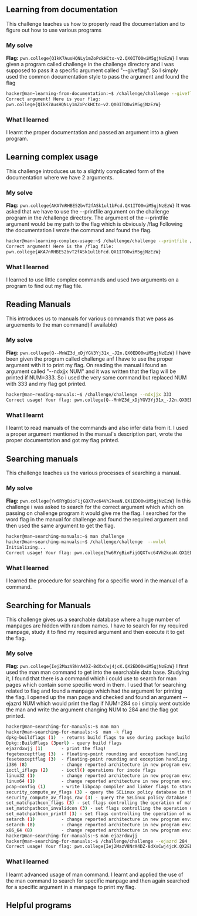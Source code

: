 ## Learning from documentation
This challenge teaches us how to properly read the documentation and to figure out how to use various programs
### My solve
**Flag:** `pwn.college{QIkK7AusHQNLy1mZoPckHCto-v2.QX0ITO0wiM5gjNzEzW}`
I was given a program called challenge in the challenge directory and i was supposed to pass it a specific argument called "--giveflag". 
So I simply used the common documentation style to pass the argument and found the flag
```bash
hacker@man~learning-from-documentation:~$ /challenge/challenge --giveflag
Correct argument! Here is your flag:
pwn.college{QIkK7AusHQNLy1mZoPckHCto-v2.QX0ITO0wiM5gjNzEzW}
```
### What I learned
I learnt the proper documentation and passed an argument into a given program.

## Learning complex usage
This challenge introduces us to a slightly complicated form of the documentation where we have 2 arguments. 
### My solve
**Flag:** `pwn.college{AKA7nRHBE52bvT2fASk1ul1bFcd.QX1ITO0wiM5gjNzEzW}`
It was asked that we have to use the --printfile argument on the challenge program in the /challenge directory. 
The argument of the --printfile argument would be my path to the flag which is obviously /flag
Following the documentation I wrote the command and found the flag.
```bash
hacker@man~learning-complex-usage:~$ /challenge/challenge --printfile /flag
Correct argument! Here is the /flag file:
pwn.college{AKA7nRHBE52bvT2fASk1ul1bFcd.QX1ITO0wiM5gjNzEzW}
```
### What I learned 
I learned to use little complex commands and used two arguments on a program to find out my flag file.

## Reading Manuals
This introduces us to manuals for various commands that we pass as arguements to the man command(if available)

### My solve
**Flag:** `pwn.college{Q--MnWZ3d_xDjYGV3Yj31x_-J2n.QX0EDO0wiM5gjNzEzW}`
I have been given the program called challenge anf I have to use the proper argument with it to print my flag. On reading the manual i found an argument
called "--ndxjjx NUM" and it was written that the flag will be printed if NUM=333. So i used the very same command but replaced NUM with 333 and my flag got printed.
```bash
hacker@man~reading-manuals:~$ /challenge/challenge --ndxjjx 333
Correct usage! Your flag: pwn.college{Q--MnWZ3d_xDjYGV3Yj31x_-J2n.QX0EDO0wiM5gjNzEzW}
```
### What I learnt
I learnt to read manuals of the commands and also infer data from it. I used a proper argument mentioned in the manual's description part, 
wrote the proper documentation and got my flag printed.

## Searching manuals
This challenge teaches us the various processes of searching a manual.
### My solve
**Flag:** `pwn.college{Yw6RYgBioFijGQXTvc64Vh2keaN.QX1EDO0wiM5gjNzEzW}`
In this challenge i was asked to search for the correct argument which which on passing on challenge program it would give me the flag. 
I searched for the word flag in the manual for challenge and found the required argument and then used the same argument to get the flag.
```bash
hacker@man~searching-manuals:~$ man challenge
hacker@man~searching-manuals:~$ /challenge/challenge  --wvlol
Initializing...
Correct usage! Your flag: pwn.college{Yw6RYgBioFijGQXTvc64Vh2keaN.QX1EDO0wiM5gjNzEzW}
```
### What I learned
I learned the procedure for searching for a specific word in the manual of a command.

## Searching for Manuals
This challenge gives us a searchable database where a huge number of manpages are hidden with random names. I have to search for my required manpage,
study it to find my required argument and then execute it to get the flag.
### My solve
**Flag:** `pwn.college{Iej2MazV8NrA4DZ-8dXxCwj4jcK.QX2EDO0wiM5gjNzEzW}`
I first used the man man command to get into the searchable data base. Studying it, I found that there is a command which i could use to search for man pages which
contain some specific word in them. I used that for searching related to flag and found a manpage which had the argument for printing the flag. I opened up the man page
and checked and found an argument --ejazrd NUM which would print the flag if NUM=284 so i simply went outside the man and write the argument changing NUM to 284 and 
the flag got printed.
```bash
hacker@man~searching-for-manuals:~$ man man
hacker@man~searching-for-manuals:~$  man -k flag
dpkg-buildflags (1)  - returns build flags to use during package build
Dpkg::BuildFlags (3perl) - query build flags
ejazrdxwjj (1)       - print the flag!
fegetexceptflag (3)  - floating-point rounding and exception handling
fesetexceptflag (3)  - floating-point rounding and exception handling
i386 (8)             - change reported architecture in new program environment and/or set personality flags
ioctl_iflags (2)     - ioctl() operations for inode flags
linux32 (1)          - change reported architecture in new program environment and/or set personality flags
linux64 (1)          - change reported architecture in new program environment and/or set personality flags
pcap-config (1)      - write libpcap compiler and linker flags to standard output
security_compute_av_flags (3) - query the SELinux policy database in the kernel
security_compute_av_flags_raw (3) - query the SELinux policy database in the kernel
set_matchpathcon_flags (3) - set flags controlling the operation of matchpathcon or matchpathcon_index and configure the behaviour of validity checking a...
set_matchpathcon_invalidcon (3) - set flags controlling the operation of matchpathcon or matchpathcon_index and configure the behaviour of validity check...
set_matchpathcon_printf (3) - set flags controlling the operation of matchpathcon or matchpathcon_index and configure the behaviour of validity checking ...
setarch (1)          - change reported architecture in new program environment and/or set personality flags
setarch (8)          - change reported architecture in new program environment and/or set personality flags
x86_64 (8)           - change reported architecture in new program environment and/or set personality flags
hacker@man~searching-for-manuals:~$ man ejazrdxwjj
hacker@man~searching-for-manuals:~$ /challenge/challenge --ejazrd 284
Correct usage! Your flag: pwn.college{Iej2MazV8NrA4DZ-8dXxCwj4jcK.QX2EDO0wiM5gjNzEzW}
```
### What I learned
I learnt advanced usage of man command. I learnt and applied the use of the man command to search for specific manpage and then again searched for a specific argument
in a manpage to print my flag.

## Helpful programs














